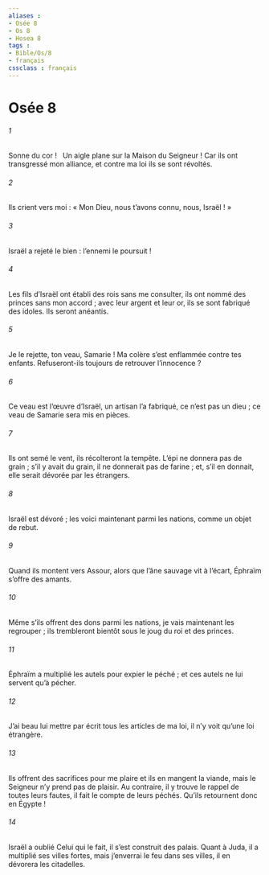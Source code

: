 ```yaml
---
aliases : 
- Osée 8
- Os 8
- Hosea 8
tags : 
- Bible/Os/8
- français
cssclass : français
---
```


# Osée 8

###### 1
Sonne du cor !
  Un aigle plane sur la Maison du Seigneur !
Car ils ont transgressé mon alliance,
et contre ma loi ils se sont révoltés.
###### 2
Ils crient vers moi : « Mon Dieu,
nous t’avons connu, nous, Israël ! »
###### 3
Israël a rejeté le bien :
l’ennemi le poursuit !
###### 4
Les fils d’Israël ont établi des rois sans me consulter,
ils ont nommé des princes sans mon accord ;
avec leur argent et leur or, ils se sont fabriqué des idoles.
Ils seront anéantis.
###### 5
Je le rejette, ton veau, Samarie !
Ma colère s’est enflammée contre tes enfants.
Refuseront-ils toujours de retrouver l’innocence ?
###### 6
Ce veau est l’œuvre d’Israël,
un artisan l’a fabriqué,
ce n’est pas un dieu ;
ce veau de Samarie sera mis en pièces.
###### 7
Ils ont semé le vent,
ils récolteront la tempête.
L’épi ne donnera pas de grain ;
s’il y avait du grain,
il ne donnerait pas de farine ;
et, s’il en donnait,
elle serait dévorée par les étrangers.
###### 8
Israël est dévoré ;
les voici maintenant parmi les nations,
comme un objet de rebut.
###### 9
Quand ils montent vers Assour,
alors que l’âne sauvage vit à l’écart,
Éphraïm s’offre des amants.
###### 10
Même s’ils offrent des dons parmi les nations,
je vais maintenant les regrouper ;
ils trembleront bientôt
sous le joug du roi et des princes.
###### 11
Éphraïm a multiplié les autels pour expier le péché ;
et ces autels ne lui servent qu’à pécher.
###### 12
J’ai beau lui mettre par écrit tous les articles de ma loi,
il n’y voit qu’une loi étrangère.
###### 13
Ils offrent des sacrifices pour me plaire
et ils en mangent la viande,
mais le Seigneur n’y prend pas de plaisir.
Au contraire, il y trouve le rappel de toutes leurs fautes,
il fait le compte de leurs péchés.
Qu’ils retournent donc en Égypte !
###### 14
Israël a oublié Celui qui le fait,
il s’est construit des palais.
Quant à Juda, il a multiplié ses villes fortes,
mais j’enverrai le feu dans ses villes,
il en dévorera les citadelles.
